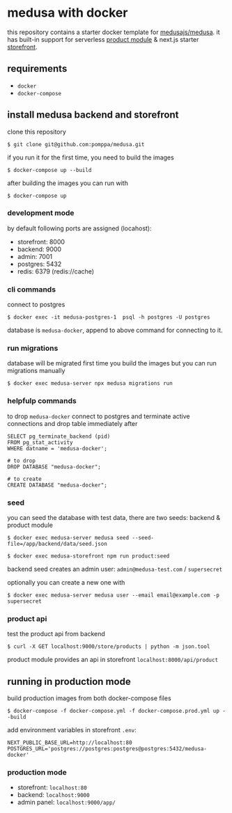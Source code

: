 # medusa with docker

this repository contains a starter docker template for [medusajs/medusa](https://github.com/medusajs/medusa). it has built-in support for serverless [product module](https://docs.medusajs.com/modules/products/serverless-module) & next.js starter [storefront](https://docs.medusajs.com/starters/nextjs-medusa-starter).

## requirements

- `docker`
- `docker-compose`

## install medusa backend and storefront

clone this repository

```
$ git clone git@github.com:pomppa/medusa.git
```

if you run it for the first time, you need to build the images

```
$ docker-compose up --build
```

after building the images you can run with

```
$ docker-compose up
```

### development mode

by default following ports are assigned (locahost):

- storefront: 8000
- backend: 9000
- admin: 7001
- postgres: 5432
- redis: 6379 (redis://cache)

### cli commands

connect to postgres

```
$ docker exec -it medusa-postgres-1  psql -h postgres -U postgres
```

database is `medusa-docker`, append to above command for connecting to it.

### run migrations

database will be migrated first time you build the images but you can run migrations manually

```
$ docker exec medusa-server npx medusa migrations run
```

### helpfulp commands

to drop `medusa-docker` connect to postgres and terminate active connections and drop table immediately after

```
SELECT pg_terminate_backend (pid)
FROM pg_stat_activity
WHERE datname = 'medusa-docker';

# to drop
DROP DATABASE "medusa-docker";

# to create
CREATE DATABASE "medusa-docker";
```

### seed

you can seed the database with test data, there are two seeds: backend & product module

```
$ docker exec medusa-server medusa seed --seed-file=/app/backend/data/seed.json

$ docker exec medusa-storefront npm run product:seed
```

backend seed creates an admin user: `admin@medusa-test.com` / `supersecret`

optionally you can create a new one with

```
$ docker exec medusa-server medusa user --email email@example.com -p supersecret
```

### product api

test the product api from backend

```
$ curl -X GET localhost:9000/store/products | python -m json.tool
```

product module provides an api in storefront `localhost:8000/api/product`

## running in production mode

build production images from both docker-compose files

```
$ docker-compose -f docker-compose.yml -f docker-compose.prod.yml up --build
```

add environment variables in storefront `.env`:

```
NEXT_PUBLIC_BASE_URL=http://localhost:80
POSTGRES_URL='postgres://postgres:postgres@postgres:5432/medusa-docker'
```

### production mode

- storefront: `localhost:80`
- backend: `localhost:9000`
- admin panel: `localhost:9000/app/`
